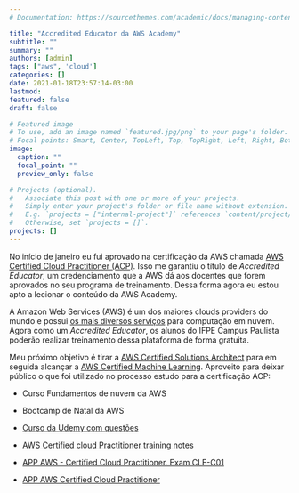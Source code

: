 ```yaml
---
# Documentation: https://sourcethemes.com/academic/docs/managing-content/

title: "Accredited Educator da AWS Academy"
subtitle: ""
summary: ""
authors: [admin]
tags: ["aws", 'cloud']
categories: []
date: 2021-01-18T23:57:14-03:00
lastmod: 
featured: false
draft: false

# Featured image
# To use, add an image named `featured.jpg/png` to your page's folder.
# Focal points: Smart, Center, TopLeft, Top, TopRight, Left, Right, BottomLeft, Bottom, BottomRight.
image:
  caption: ""
  focal_point: ""
  preview_only: false

# Projects (optional).
#   Associate this post with one or more of your projects.
#   Simply enter your project's folder or file name without extension.
#   E.g. `projects = ["internal-project"]` references `content/project/deep-learning/index.md`.
#   Otherwise, set `projects = []`.
projects: []
---
```


No início de janeiro eu fui aprovado na certificação da AWS chamada [AWS Certified Cloud Practitioner (ACP)](https://aws.amazon.com/pt/certification/certified-cloud-practitioner/). Isso me garantiu o título de *Accredited Educator*, um credenciamento que a AWS dá aos docentes que forem aprovados no seu programa de treinamento. Dessa forma agora eu estou apto a lecionar o conteúdo da AWS Academy.

A Amazon Web Services (AWS) é um dos maiores clouds providers do mundo e possui [os mais diversos serviços](https://aws.amazon.com/pt/) para computação em nuvem. Agora como um *Accredited Educator*, os alunos do IFPE Campus Paulista poderão realizar treinamento dessa plataforma de forma gratuita. 


Meu próximo objetivo é tirar a [AWS Certified Solutions Architect](https://aws.amazon.com/pt/certification/certified-solutions-architect-associate/) para em seguida alcançar a [AWS Certified Machine Learning](https://aws.amazon.com/certification/certified-machine-learning-specialty/). Aproveito para deixar público o que foi utilizado no processo estudo para a certificação ACP: 

* Curso Fundamentos de nuvem da AWS 

* Bootcamp de Natal da AWS

* [Curso da Udemy com questões](https://www.udemy.com/course/aws-certified-cloud-practitioner-practice-exams-c/)

* [AWS Certified cloud Practitioner training notes](https://digitalcloud.training/certification-training/aws-certified-cloud-practitioner/)

* [APP AWS - Certified Cloud Practitioner. Exam CLF-C01](https://play.google.com/store/apps/details?id=com.magycbytes.awscloudpract&hl=pt_BR&gl=US)

* [APP AWS Certified Cloud Practitioner](https://play.google.com/store/apps/details?id=com.awscloudpractitonerexamprep.enoumen&hl=pt_BR&gl=US)
